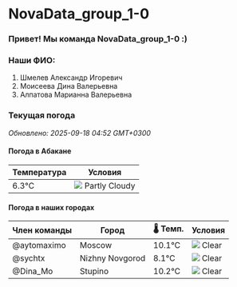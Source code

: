 # NovaData_group_1-0
### Привет! Мы команда NovaData_group_1-0 :)

### Наши ФИО:
1. Шмелев Александр Игоревич
2. Моисеева Дина Валерьевна
3. Алпатова Марианна Валерьевна

### Текущая погода
<!-- WEATHER:START -->
_Обновлено: 2025-09-18 04:52 GMT+0300_

#### Погода в Абакане

| Температура | Условия |
|-------------|----------|
| 6.3°C     | ![](https://cdn.weatherapi.com/weather/64x64/day/116.png) Partly Cloudy |

#### Погода в наших городах

| Член команды  | Город               | 🌡️ Темп.  | Условия          |
|---------------|---------------------|-----------|--------------------|
| @aytomaximo    | Moscow              |   10.1°C | ![](https://cdn.weatherapi.com/weather/64x64/night/113.png) Clear        |
| @sychtx        | Nizhny Novgorod     |    8.1°C | ![](https://cdn.weatherapi.com/weather/64x64/night/113.png) Clear        |
| @Dina_Mo       | Stupino             |   10.2°C | ![](https://cdn.weatherapi.com/weather/64x64/night/113.png) Clear        |

<!-- WEATHER:END -->
